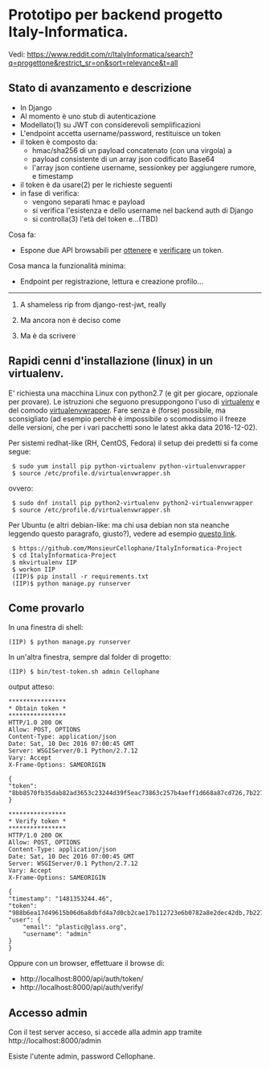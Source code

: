 # Prototipo per backend progetto Italy-Informatica.

Vedi: https://www.reddit.com/r/ItalyInformatica/search?q=progettone&restrict_sr=on&sort=relevance&t=all


## Stato di avanzamento e descrizione

 * In Django
  * Al momento è uno stub di autenticazione
  * Modellato(1) su JWT con considerevoli semplificazioni
  * L'endpoint accetta username/password, restituisce un token
  * il token è composto da:
     * hmac/sha256 di un payload concatenato (con una virgola) a 
     * payload consistente di un array json codificato Base64
     * l'array json contiene username, sessionkey per aggiungere rumore, e timestamp
  * il token è da usare(2) per le richieste seguenti
  * in fase di verifica:
     * vengono separati hmac e payload
     * si verifica l'esistenza e dello username nel backend auth di Django
     * si controlla(3) l'età del token e...(TBD)

Cosa fa:

  * Espone due API browsabili per [ottenere](http://localhost:8000/api/auth/token/) e [verificare](http://localhost:8000/api/auth/verify/) un token.
  

Cosa manca la funzionalità minima:

  * Endpoint per registrazione, lettura e creazione profilo...

---

1) A shameless rip from django-rest-jwt, really

2) Ma ancora non è deciso come

4) Ma è da scrivere


## Rapidi cenni d'installazione (linux) in un virtualenv.

E' richiesta una macchina Linux con python2.7 (e git per giocare, opzionale per provare).
Le istruzioni che seguono presuppongono l'uso di [virtualenv](http://virtualenv.readthedocs.io/en/stable/) e del comodo [virtualenvwrapper](http://virtualenvwrapper.readthedocs.io/en/latest/). Fare senza è (forse) possibile, ma sconsigliato (ad esempio perchè è impossibile o scomodissimo il freeze delle versioni, che per i vari pacchetti sono le latest akka data 2016-12-02).

Per sistemi redhat-like (RH, CentOS, Fedora) il setup dei predetti si fa come segue:

     $ sudo yum install pip python-virtualenv python-virtualenvwrapper 
     $ source /etc/profile.d/virtualenvwrapper.sh

ovvero:

     $ sudo dnf install pip python2-virtualenv python2-virtualenvwrapper 
     $ source /etc/profile.d/virtualenvwrapper.sh

Per Ubuntu (e altri debian-like: ma chi usa debian non sta neanche leggendo questo paragrafo, giusto?), vedere ad esempio [questo link](http://askubuntu.com/questions/244641/how-to-set-up-and-use-a-virtual-python-environment-in-ubuntu).

     $ https://github.com/MonsieurCellophane/ItalyInformatica-Project
     $ cd ItalyInformatica-Project
     $ mkvirtualenv IIP
     $ workon IIP
     (IIP)$ pip install -r requirements.txt
     (IIP)$ python manage.py runserver

## Come provarlo

In una finestra di shell:

    (IIP) $ python manage.py runserver

In un'altra finestra, sempre dal folder di progetto:

    (IIP) $ bin/test-token.sh admin Cellophane

output atteso:

    ****************
    * Obtain token *
    ****************
    HTTP/1.0 200 OK
    Allow: POST, OPTIONS
    Content-Type: application/json
    Date: Sat, 10 Dec 2016 07:00:45 GMT
    Server: WSGIServer/0.1 Python/2.7.12
    Vary: Accept
    X-Frame-Options: SAMEORIGIN

    {
	"token": "8bb8570fb35dab82ad3653c23244d39f5eac73863c257b4aeff1d668a87cd726,7b22757365726e616d65223a202261646d696e222c202274696d657374616d70223a2022313438313335333234352e30222c202273657373696f6e6b6579223a2022664876546f62685a366336316f715845227d"
    }

    ****************
    * Verify token *
    ****************
    HTTP/1.0 200 OK
    Allow: POST, OPTIONS
    Content-Type: application/json
    Date: Sat, 10 Dec 2016 07:00:45 GMT
    Server: WSGIServer/0.1 Python/2.7.12
    Vary: Accept
    X-Frame-Options: SAMEORIGIN

    {
	"timestamp": "1481353244.46", 
	"token": "988b6ea17d49615b06d6a8dbfd4a7d0cb2cae17b112723e6b0782a8e2dec42db,7b22757365726e616d65223a202261646d696e222c202274696d657374616d70223a2022313438313335333234342e3436222c202273657373696f6e6b6579223a20224a763333674b6336793663566c51576a227d", 
	"user": {
	    "email": "plastic@glass.org", 
	    "username": "admin"
	}
    }

Oppure con un browser, effettuare il browse di:

* http://localhost:8000/api/auth/token/
* http://localhost:8000/api/auth/verify/

## Accesso admin

Con il test server acceso, si accede alla admin app tramite http://localhost:8000/admin

Esiste l'utente admin, password Cellophane. 
